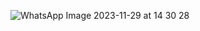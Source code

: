 
![WhatsApp Image 2023-11-29 at 14 30 28](https://github.com/Martialgod1/DISCO_ASSIGNMENT/assets/119486563/7906c3a9-b855-4b2f-9bea-fbc7ee2009bd)
